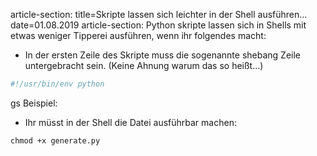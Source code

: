 article-section: 
title=Skripte lassen sich leichter in der Shell ausführen...
date=01.08.2019
article-section:
Python skripte lassen sich in Shells mit etwas weniger Tipperei ausführen, wenn ihr folgendes macht: 

* In der ersten Zeile des Skripte muss die sogenannte shebang Zeile untergebracht sein. (Keine Ahnung warum das so heißt...)

```Python
#!/usr/bin/env python
```
gs
Beispiel: 

* Ihr müsst in der  Shell die Datei ausführbar machen: 

```shell
chmod +x generate.py
```

